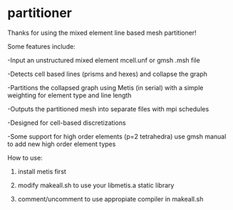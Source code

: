# partitioner

Thanks for using the mixed element line based mesh partitioner!

Some features include:

-Input an unstructured mixed element mcell.unf or gmsh .msh file

-Detects cell based lines (prisms and hexes) and collapse the graph

-Partitions the collapsed graph using Metis (in serial) with a simple weighting for element type and line length

-Outputs the partitioned mesh into separate files with mpi schedules

-Designed for cell-based discretizations

-Some support for high order elements (p=2 tetrahedra) use gmsh manual to add new high order element types


How to use:

1) install metis first

2) modify makeall.sh to use your libmetis.a static library

3) comment/uncomment to use appropiate compiler in makeall.sh



